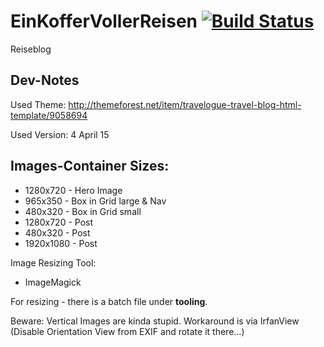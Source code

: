 # EinKofferVollerReisen [![Build Status](https://travis-ci.org/robertmuehsig/EinKofferVollerReisen.svg?branch=gh-pages)](https://travis-ci.org/robertmuehsig/EinKofferVollerReisen)
Reiseblog

## Dev-Notes

Used Theme: http://themeforest.net/item/travelogue-travel-blog-html-template/9058694

Used Version: 4 April 15

## Images-Container Sizes:

* 1280x720 - Hero Image
* 965x350 - Box in Grid large & Nav
* 480x320 - Box in Grid small
* 1280x720 - Post
* 480x320 - Post
* 1920x1080 - Post

Image Resizing Tool:
- ImageMagick

For resizing - there is a batch file under __tooling__.

Beware: Vertical Images are kinda stupid. Workaround is via IrfanView (Disable Orientation View from EXIF and rotate it there...)
